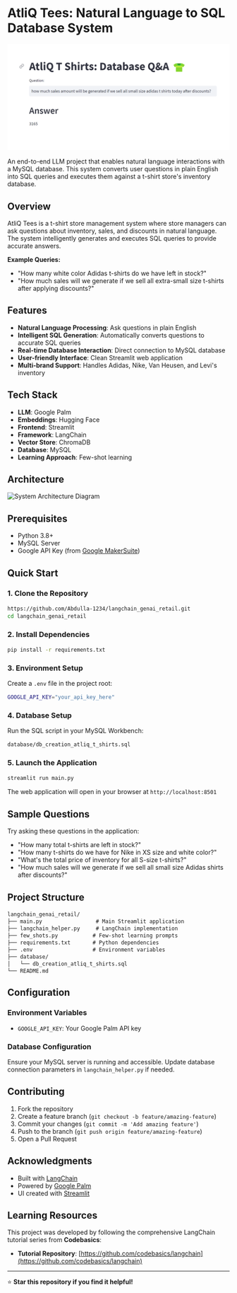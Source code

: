 # AtliQ Tees: Natural Language to SQL Database System

![AtliQ Tees](atliq_tees.png)

An end-to-end LLM project that enables natural language interactions with a MySQL database. This system converts user questions in plain English into SQL queries and executes them against a t-shirt store's inventory database.

## Overview

AtliQ Tees is a t-shirt store management system where store managers can ask questions about inventory, sales, and discounts in natural language. The system intelligently generates and executes SQL queries to provide accurate answers.

**Example Queries:**
- "How many white color Adidas t-shirts do we have left in stock?"
- "How much sales will we generate if we sell all extra-small size t-shirts after applying discounts?"

## Features

- **Natural Language Processing**: Ask questions in plain English
- **Intelligent SQL Generation**: Automatically converts questions to accurate SQL queries
- **Real-time Database Interaction**: Direct connection to MySQL database
- **User-friendly Interface**: Clean Streamlit web application
- **Multi-brand Support**: Handles Adidas, Nike, Van Heusen, and Levi's inventory

## Tech Stack

- **LLM**: Google Palm
- **Embeddings**: Hugging Face
- **Frontend**: Streamlit
- **Framework**: LangChain
- **Vector Store**: ChromaDB
- **Database**: MySQL
- **Learning Approach**: Few-shot learning

## Architecture 
<img src="https://github.com/user-attachments/assets/e91d4597-5ab1-4906-a404-a1220b949e06" alt="System Architecture Diagram" width="600"/>

## Prerequisites

- Python 3.8+
- MySQL Server
- Google API Key (from [Google MakerSuite](https://makersuite.google.com))

## Quick Start

### 1. Clone the Repository
```bash
https://github.com/Abdulla-1234/langchain_genai_retail.git
cd langchain_genai_retail
```

### 2. Install Dependencies
```bash
pip install -r requirements.txt
```

### 3. Environment Setup
Create a `.env` file in the project root:
```bash
GOOGLE_API_KEY="your_api_key_here"
```

### 4. Database Setup
Run the SQL script in your MySQL Workbench:
```bash
database/db_creation_atliq_t_shirts.sql
```

### 5. Launch the Application
```bash
streamlit run main.py
```

The web application will open in your browser at `http://localhost:8501`

## Sample Questions

Try asking these questions in the application:

- "How many total t-shirts are left in stock?"
- "How many t-shirts do we have for Nike in XS size and white color?"
- "What's the total price of inventory for all S-size t-shirts?"
- "How much sales will we generate if we sell all small size Adidas shirts after discounts?"

## Project Structure

```
langchain_genai_retail/
├── main.py                 # Main Streamlit application
├── langchain_helper.py     # LangChain implementation
├── few_shots.py           # Few-shot learning prompts
├── requirements.txt       # Python dependencies
├── .env                   # Environment variables
├── database/
│   └── db_creation_atliq_t_shirts.sql
└── README.md
```

## Configuration

### Environment Variables
- `GOOGLE_API_KEY`: Your Google Palm API key

### Database Configuration
Ensure your MySQL server is running and accessible. Update database connection parameters in `langchain_helper.py` if needed.

## Contributing

1. Fork the repository
2. Create a feature branch (`git checkout -b feature/amazing-feature`)
3. Commit your changes (`git commit -m 'Add amazing feature'`)
4. Push to the branch (`git push origin feature/amazing-feature`)
5. Open a Pull Request

## Acknowledgments

- Built with [LangChain](https://langchain.com/)
- Powered by [Google Palm](https://ai.google.dev/)
- UI created with [Streamlit](https://streamlit.io/)

## Learning Resources

This project was developed by following the comprehensive LangChain tutorial series from **Codebasics**:
- **Tutorial Repository**: [https://github.com/codebasics/langchain](https://github.com/codebasics/langchain)
  
---

⭐ **Star this repository if you find it helpful!**


